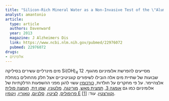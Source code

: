 ```yaml
---
title: "Silicon-Rich Mineral Water as a Non-Invasive Test of the \"Aluminum Hypothesis\" in Alzheimer's Disease"
analyst: amantonio
article:
  type: article
  authors: Davenward
  year: 2013
  magazine: J Alzheimers Dis
  link: https://www.ncbi.nlm.nih.gov/pubmed/22976072
  pubmed: 22976072
drugs:
- אלומיניום
---
```


מים מינרליים עשירים בסיליקה Si(OH)<sub>4</sub> מסייעים להפרשת אלומיניום מהגוף.
12 שבועות של שתיית מים אלה הובילו לשיפורים קוגניטיביים אצל חלק מהחולים במחלת אלצהיימר.
על פי מחקרים על חולדות, [כורכומין](https://www.ncbi.nlm.nih.gov/pubmed/22130689) עשוי להגן מפני ההשפעות הדלקתיות של אלומיניום כמו גם [אומגה 3](https://www.ncbi.nlm.nih.gov/pubmed/27055897), [תמצית מאש](https://www.ncbi.nlm.nih.gov/pubmed/28128384), [מורינגה](https://www.ncbi.nlm.nih.gov/pubmed/28397152), [מלטונין](https://www.ncbi.nlm.nih.gov/pubmed/26374992), [שמן זית](https://www.ncbi.nlm.nih.gov/pubmed/25690328), [חומצה פולית](https://www.ncbi.nlm.nih.gov/pubmed/28119228) [פרופוליס](https://www.ncbi.nlm.nih.gov/pubmed/19425234), [לציטין](https://www.ncbi.nlm.nih.gov/pubmed/28523611), [סלניום](https://www.ncbi.nlm.nih.gov/pubmed/23219369), [טאורין](https://www.ncbi.nlm.nih.gov/pubmed/24770980), [ויטמין E](https://www.ncbi.nlm.nih.gov/pubmed/16545059) [וקוורצטין](https://www.ncbi.nlm.nih.gov/pubmed/22918785). עוד: [[1]](http://vaccinepapers.org/nutrients-preventing-aluminum-toxicity).
